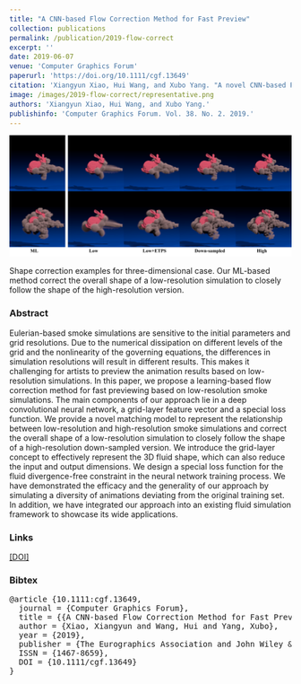 ```yaml
---
title: "A CNN-based Flow Correction Method for Fast Preview"
collection: publications
permalink: /publication/2019-flow-correct
excerpt: ''
date: 2019-06-07
venue: 'Computer Graphics Forum'
paperurl: 'https://doi.org/10.1111/cgf.13649'
citation: 'Xiangyun Xiao, Hui Wang, and Xubo Yang. "A novel CNN-based Poisson solver for fluid simulation." IEEE transactions on visualization and computer graphics 26.3 (2018): 1454-1465. https://doi.org/10.1111/cgf.13649'
image: /images/2019-flow-correct/representative.png
authors: 'Xiangyun Xiao, Hui Wang, and Xubo Yang.'
publishinfo: 'Computer Graphics Forum. Vol. 38. No. 2. 2019.'
---
```


![representative](/images/2019-flow-correct/representative.png)

Shape correction examples for three-dimensional case. Our ML-based method correct the overall shape of a low-resolution simulation to closely follow the shape of the high-resolution version.

### Abstract

Eulerian-based smoke simulations are sensitive to the initial parameters and grid resolutions. Due to the numerical dissipation on different levels of the grid and the nonlinearity of the governing equations, the differences in simulation resolutions will result in different results. This makes it challenging for artists to preview the animation results based on low-resolution simulations. In this paper, we propose a learning-based flow correction method for fast previewing based on low-resolution smoke simulations. The main components of our approach lie in a deep convolutional neural network, a grid-layer feature vector and a special loss function. We provide a novel matching model to represent the relationship between low-resolution and high-resolution smoke simulations and correct the overall shape of a low-resolution simulation to closely follow the shape of a high-resolution down-sampled version. We introduce the grid-layer concept to effectively represent the 3D fluid shape, which can also reduce the input and output dimensions. We design a special loss function for the fluid divergence-free constraint in the neural network training process. We have demonstrated the efficacy and the generality of our approach by simulating a diversity of animations deviating from the original training set. In addition, we have integrated our approach into an existing fluid simulation framework to showcase its wide applications.

<!-- ### Video

<iframe width="560" height="315"
src="https://www.youtube.com/embed/ugJhLMlyctc" 
frameborder="0" 
allow="accelerometer; autoplay; encrypted-media; gyroscope; picture-in-picture" 
allowfullscreen>
</iframe> -->

### Links

[[DOI]](https://doi.org/10.1111/cgf.13649)

### Bibtex


<pre>
@article {10.1111:cgf.13649,
  journal = {Computer Graphics Forum},
  title = {{A CNN-based Flow Correction Method for Fast Preview}},
  author = {Xiao, Xiangyun and Wang, Hui and Yang, Xubo},
  year = {2019},
  publisher = {The Eurographics Association and John Wiley & Sons Ltd.},
  ISSN = {1467-8659},
  DOI = {10.1111/cgf.13649}
}
</pre>